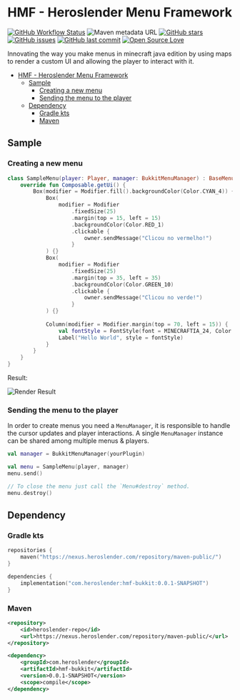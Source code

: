 # HMF - Heroslender Menu Framework

[![GitHub Workflow Status](https://img.shields.io/github/workflow/status/heroslender/menu-framework/Build?label=Build&logo=GitHub)](https://github.com/heroslender/menu-framework/actions/workflows/build.yml)
![Maven metadata URL](https://img.shields.io/maven-metadata/v?label=Version&metadataUrl=https%3A%2F%2Fnexus.heroslender.com%2Frepository%2Fmaven-snapshots%2Fcom%2Fheroslender%2Fhmf-bukkit%2Fmaven-metadata.xml)
[![GitHub stars](https://img.shields.io/github/stars/heroslender/menu-framework.svg?label=Stars)](https://github.com/heroslender/menu-framework/stargazers)
[![GitHub issues](https://img.shields.io/github/issues-raw/heroslender/menu-framework.svg?label=Issues)](https://github.com/heroslender/menu-framework/issues)
[![GitHub last commit](https://img.shields.io/github/last-commit/heroslender/menu-framework.svg?label=Last%20Commit)](https://github.com/heroslender/menu-framework/commit)
[![Open Source Love](https://badges.frapsoft.com/os/v2/open-source.png?v=103)](https://github.com/ellerbrock/open-source-badges/)

Innovating the way you make menus in minecraft java edition by using maps to render a custom UI and allowing the 
player to interact with it.

- [HMF - Heroslender Menu Framework](#hmf---heroslender-menu-framework)
    - [Sample](#sample)
        - [Creating a new menu](#creating-a-new-menu)
        - [Sending the menu to the player](#sending-the-menu-to-the-player)
    - [Dependency](#dependency)
        - [Gradle kts](#gradle-kts)
        - [Maven](#maven)

## Sample

### Creating a new menu

```kotlin
class SampleMenu(player: Player, manager: BukkitMenuManager) : BaseMenu(player, manager = manager) {
    override fun Composable.getUi() {
        Box(modifier = Modifier.fill().backgroundColor(Color.CYAN_4)) {
            Box(
                modifier = Modifier
                    .fixedSize(25)
                    .margin(top = 15, left = 15)
                    .backgroundColor(Color.RED_1)
                    .clickable {
                        owner.sendMessage("Clicou no vermelho!")
                    }
            ) {}
            Box(
                modifier = Modifier
                    .fixedSize(25)
                    .margin(top = 35, left = 35)
                    .backgroundColor(Color.GREEN_10)
                    .clickable {
                        owner.sendMessage("Clicou no verde!")
                    }
            ) {}
            
            Column(modifier = Modifier.margin(top = 70, left = 15)) {
                val fontStyle = FontStyle(font = MINECRAFTIA_24, Color.BLACK_1, Color.TRANSPARENT, Color.CYAN_8)
                Label("Hello World", style = fontStyle)
            }
        }
    }
}
```

Result: 

![Render Result](https://i.heroslender.com/tKWxw.png)

### Sending the menu to the player

In order to create menus you need a `MenuManager`, it is responsible to handle the cursor updates and player interactions.
A single `MenuManager` instance can be shared among multiple menus & players.

```kotlin
val manager = BukkitMenuManager(yourPlugin)

val menu = SampleMenu(player, manager)
menu.send()

// To close the menu just call the `Menu#destroy` method.
menu.destroy()
```

## Dependency

### Gradle kts

```kotlin
repositories {
    maven("https://nexus.heroslender.com/repository/maven-public/")
}

dependencies {
    implementation("com.heroslender:hmf-bukkit:0.0.1-SNAPSHOT")
}
```

### Maven

```xml
<repository>
    <id>heroslender-repo</id>
    <url>https://nexus.heroslender.com/repository/maven-public/</url>
</repository>
```

```xml
<dependency>
    <groupId>com.heroslender</groupId>
    <artifactId>hmf-bukkit</artifactId>
    <version>0.0.1-SNAPSHOT</version>
    <scope>compile</scope>
</dependency>
```
